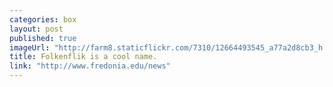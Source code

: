 ```yaml
---
categories: box
layout: post
published: true
imageUrl: "http://farm8.staticflickr.com/7310/12664493545_a77a2d8cb3_h.jpg"
title: Folkenflik is a cool name.
link: "http://www.fredonia.edu/news"
---
```


